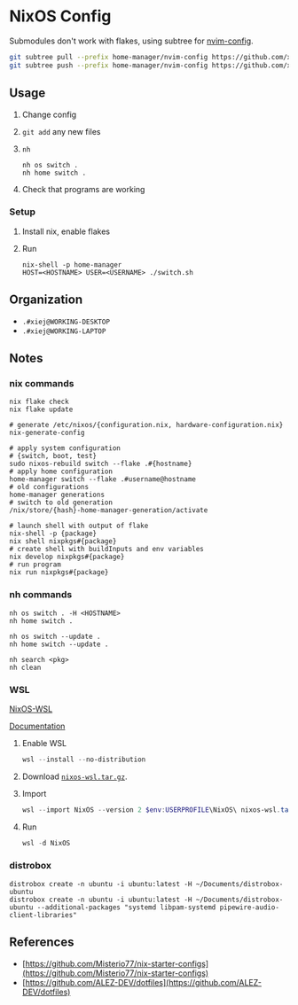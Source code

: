 # NixOS Config

Submodules don't work with flakes, using subtree for
[nvim-config](https://www.github.com/xiej2520/nvim-config).

```sh
git subtree pull --prefix home-manager/nvim-config https://github.com/xiej2520/nvim-config main --squash
git subtree push --prefix home-manager/nvim-config https://github.com/xiej2520/nvim-config main
```

## Usage

1. Change config
2. `git add` any new files
3. `nh`

   ```shell
   nh os switch .
   nh home switch .
   ```

4. Check that programs are working

### Setup

1. Install nix, enable flakes
2. Run

   ```shell
   nix-shell -p home-manager
   HOST=<HOSTNAME> USER=<USERNAME> ./switch.sh
   ```

## Organization

- `.#xiej@WORKING-DESKTOP`
- `.#xiej@WORKING-LAPTOP`

## Notes

### nix commands

```shell
nix flake check
nix flake update

# generate /etc/nixos/{configuration.nix, hardware-configuration.nix}
nix-generate-config

# apply system configuration
# {switch, boot, test}
sudo nixos-rebuild switch --flake .#{hostname}
# apply home configuration
home-manager switch --flake .#username@hostname
# old configurations
home-manager generations
# switch to old generation
/nix/store/{hash}-home-manager-generation/activate

# launch shell with output of flake
nix-shell -p {package}
nix shell nixpkgs#{package}
# create shell with buildInputs and env variables
nix develop nixpkgs#{package}
# run program
nix run nixpkgs#{package}
```

### nh commands

```shell
nh os switch . -H <HOSTNAME>
nh home switch .

nh os switch --update .
nh home switch --update .

nh search <pkg>
nh clean
```

### WSL

[NixOS-WSL](https://github.com/nix-community/NixOS-WSL?tab=readme-ov-file)

[Documentation](https://nix-community.github.io/NixOS-WSL/index.html)

1. Enable WSL

   ```Powershell
   wsl --install --no-distribution
   ```

2. Download [`nixos-wsl.tar.gz`](https://github.com/nix-community/NixOS-WSL/releases/latest).
3. Import

   ```Powershell
   wsl --import NixOS --version 2 $env:USERPROFILE\NixOS\ nixos-wsl.tar.gz
   ```

4. Run

   ```Powershell
   wsl -d NixOS
   ```

### distrobox

```shell
distrobox create -n ubuntu -i ubuntu:latest -H ~/Documents/distrobox-ubuntu
distrobox create -n ubuntu -i ubuntu:latest -H ~/Documents/distrobox-ubuntu --additional-packages "systemd libpam-systemd pipewire-audio-client-libraries"
```

## References

- [https://github.com/Misterio77/nix-starter-configs](https://github.com/Misterio77/nix-starter-configs)
- [https://github.com/ALEZ-DEV/dotfiles](https://github.com/ALEZ-DEV/dotfiles)
